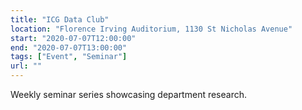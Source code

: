 ```yaml
---
title: "ICG Data Club"
location: "Florence Irving Auditorium, 1130 St Nicholas Avenue"
start: "2020-07-07T12:00:00"
end: "2020-07-07T13:00:00"
tags: ["Event", "Seminar"]
url: ""
---
```


Weekly seminar series showcasing department research.

<!-- endexcerpt -->
